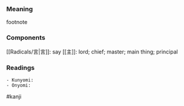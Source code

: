 ### Meaning

footnote

### Components

[[Radicals/言|言]]: say [[主]]: lord; chief; master; main thing; principal

### Readings

```
- Kunyomi: 
- Onyomi: 
```

#kanji